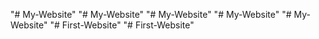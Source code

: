 "# My-Website" 
"# My-Website" 
"# My-Website" 
"# My-Website" 
"# My-Website" 
"# First-Website" 
"# First-Website" 
